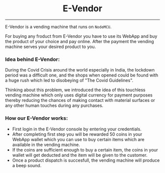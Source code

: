 <h1 align="center"><b>E-Vendor</b></a></h1><hr>

E-Vendor is a vending machine that runs on `NodeMCU`. 

For buying any froduct from E-Vendor you have to use its WebApp and buy the product of your choice and pay online. 
After the payment the vending machine serves your desired product to you.

### Idea behind <b>E-Vendor</b>:

During the Covid Crisis around the world especially in India, the lockdown period was a difficult one, and the shops when opened could be 
found with a huge rush which led to disobeying of "The Covid Guidelines".

Thinking about this problem, we introduced the idea of this touchless vending machine which only uses digital currency for payment purposes thereby reducing the chances of making contact with material surfaces or any other human touches during any purchases.


### How our E-Vendor works:

- First login in the E-Vendor console by entering your credentials.
- After completing first step you will be rewarded 50 coins in your WebApp wallet which you can use to buy certain items which are available in the vending machine.
- If the coins are sufficient enough to buy a certain item, the coins in your wallet will get deducted and the item will be given to the customer.
- Once a product dispatch is succesfull, the vending machine will produce a beep sound. 

